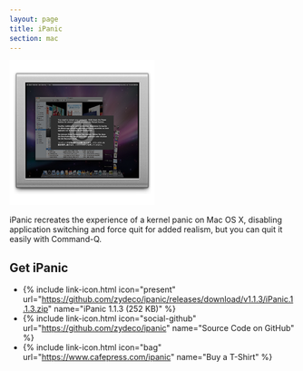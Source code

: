 ```yaml
---
layout: page
title: iPanic
section: mac
---
```


![iPanic Logo](/images/ipanic-icon-256.png)

iPanic recreates the experience of a kernel panic on Mac OS X, disabling
application switching and force quit for added realism, but you can quit it
easily with Command-Q.

## Get iPanic

* {% include link-icon.html icon="present" url="https://github.com/zydeco/ipanic/releases/download/v1.1.3/iPanic.1.1.3.zip" name="iPanic 1.1.3 (252 KB)" %}
* {% include link-icon.html icon="social-github" url="https://github.com/zydeco/ipanic" name="Source Code on GitHub" %}
* {% include link-icon.html icon="bag" url="https://www.cafepress.com/ipanic" name="Buy a T-Shirt" %}

